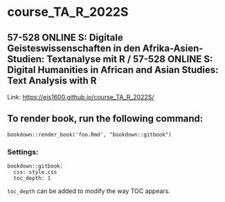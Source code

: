 # course_TA_R_2022S

## 57-528 ONLINE S: Digitale Geisteswissenschaften in den Afrika-Asien-Studien: Textanalyse mit R / 57-528 ONLINE S: Digital Humanities in African and Asian Studies: Text Analysis with R

Link: <https://eis1600.github.io/course_TA_R_2022S/>

## To render book, run the following command:

`bookdown::render_book('foo.Rmd', "bookdown::gitbook")`

### Settings:

```
bookdown::gitbook:
  css: style.css
  toc_depth: 1
```

`toc_depth` can be added to modify the way TOC appears.